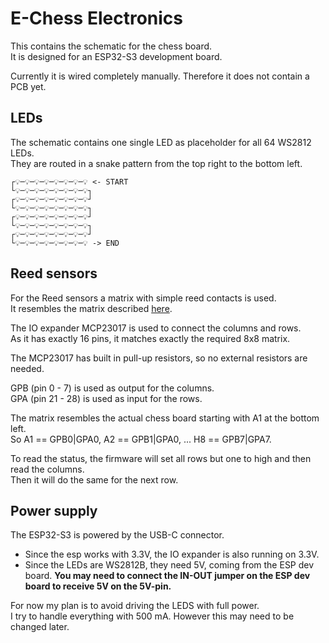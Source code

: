 # E-Chess Electronics

This contains the schematic for the chess board.  
It is designed for an ESP32-S3 development board.  

Currently it is wired completely manually. Therefore it does not contain a PCB yet.

## LEDs

The schematic contains one single LED as placeholder for all 64 WS2812 LEDs.  
They are routed in a snake pattern from the top right to the bottom left.
```
┌💡─💡─💡─💡─💡─💡─💡─💡 <- START
└💡─💡─💡─💡─💡─💡─💡─💡┐
┌💡─💡─💡─💡─💡─💡─💡─💡┘
└💡─💡─💡─💡─💡─💡─💡─💡┐
┌💡─💡─💡─💡─💡─💡─💡─💡┘
└💡─💡─💡─💡─💡─💡─💡─💡┐
┌💡─💡─💡─💡─💡─💡─💡─💡┘
└💡─💡─💡─💡─💡─💡─💡─💡 -> END
``` 

## Reed sensors

For the Reed sensors a matrix with simple reed contacts is used.  
It resembles the matrix described [here](https://www-user.tu-chemnitz.de/~heha/Mikrocontroller/Tastenmatrix.htm).

The IO expander MCP23017 is used to connect the columns and rows.  
As it has exactly 16 pins, it matches exactly the required 8x8 matrix.

The MCP23017 has built in pull-up resistors, so no external resistors are needed.

GPB (pin 0 - 7) is used as output for the columns.  
GPA (pin 21 - 28) is used as input for the rows.  

The matrix resembles the actual chess board starting with A1 at the bottom left.  
So A1 == GPB0|GPA0, A2 == GPB1|GPA0, ... H8 == GPB7|GPA7.

To read the status, the firmware will set all rows but one to high and then read the columns.  
Then it will do the same for the next row.  

## Power supply

The ESP32-S3 is powered by the USB-C connector.  

* Since the esp works with 3.3V, the IO expander is also running on 3.3V.  
* Since the LEDs are WS2812B, they need 5V, coming from the ESP dev board. 
 **You may need to connect the IN-OUT jumper on the ESP dev board to receive 5V on the 5V-pin.**

For now my plan is to avoid driving the LEDS with full power.  
I try to handle everything with 500 mA. However this may need to be changed later.